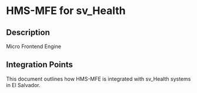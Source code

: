 # HMS-MFE for sv_Health

## Description

Micro Frontend Engine

## Integration Points

This document outlines how HMS-MFE is integrated with sv_Health systems in El Salvador.
